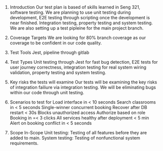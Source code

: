 1. Introduction
Our test plan is based of skills learned in Seng 321, software testing. We are planning to use unit testing during development, E2E testing through scripting once the development is near finished. Integration testing, property testing and system testing. We are also setting up a test pipleine for the main project branch.

2. Coverage Targets
 We are looking for 80% branch coverage as our coverage to be confident in our code quality.

3. Test Tools
 Jest, pipeline through gitlab

4. Test Types
 Unit testing through Jest for fast bug detection, E2E tests for user journey correctness, integration testing for real system wiring validation, property testing and system testing.

5. Key risks the tests will examine
 Our tests will be examining the key risks of integration failiure via integration testing. We will be eliminating bugs within our code through unit testing.

6. Scenarios to test for 
Load interface in < 10 seconds 
Search classrooms in < 5 seconds
Single-winner concurrent booking
Recover after DB restart < 30s
Blocks unauthorized access
Authorize based on role
Booking in =< 3 clicks
All services healthy after deployment < 5 min
Alert on booking conflict in < 5 seconds

7. Scope
In-Scope
Unit testing: Testing of all features before they are added to main.
System testing: Testing of nonfunctional system requirements. 







